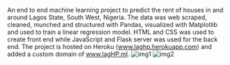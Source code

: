 An end to end machine learning project to predict the rent of houses in and around Lagos State, South West, Nigeria.
The data was web scraped, cleaned, munched and structured with Pandas, visualized with Matplotlib and used to train a linear regression model.
HTML and CSS was used to create front end while JavaScript and Flask server was used for the back end.
The project is hosted on Heroku (www.laghp.herokuapp.com) and added a custom domain of www.lagHP.ml.
![img1](https://user-images.githubusercontent.com/54807024/103951269-430de500-5136-11eb-93b0-6f925b698e77.JPG)
![img2](https://user-images.githubusercontent.com/54807024/103951266-41442180-5136-11eb-877f-89450d094295.JPG)
